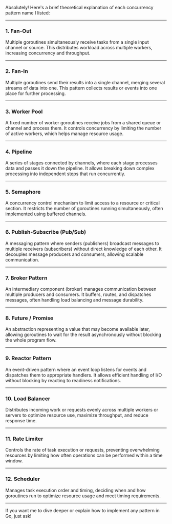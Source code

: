 Absolutely! Here's a brief theoretical explanation of each concurrency pattern name I listed:

---

### 1. Fan-Out

Multiple goroutines simultaneously receive tasks from a single input channel or source. This distributes workload across multiple workers, increasing concurrency and throughput.

---

### 2. Fan-In

Multiple goroutines send their results into a single channel, merging several streams of data into one. This pattern collects results or events into one place for further processing.

---

### 3. Worker Pool

A fixed number of worker goroutines receive jobs from a shared queue or channel and process them. It controls concurrency by limiting the number of active workers, which helps manage resource usage.

---

### 4. Pipeline

A series of stages connected by channels, where each stage processes data and passes it down the pipeline. It allows breaking down complex processing into independent steps that run concurrently.

---

### 5. Semaphore

A concurrency control mechanism to limit access to a resource or critical section. It restricts the number of goroutines running simultaneously, often implemented using buffered channels.

---

### 6. Publish-Subscribe (Pub/Sub)

A messaging pattern where senders (publishers) broadcast messages to multiple receivers (subscribers) without direct knowledge of each other. It decouples message producers and consumers, allowing scalable communication.

---

### 7. Broker Pattern

An intermediary component (broker) manages communication between multiple producers and consumers. It buffers, routes, and dispatches messages, often handling load balancing and message durability.

---

### 8. Future / Promise

An abstraction representing a value that may become available later, allowing goroutines to wait for the result asynchronously without blocking the whole program flow.

---

### 9. Reactor Pattern

An event-driven pattern where an event loop listens for events and dispatches them to appropriate handlers. It allows efficient handling of I/O without blocking by reacting to readiness notifications.

---

### 10. Load Balancer

Distributes incoming work or requests evenly across multiple workers or servers to optimize resource use, maximize throughput, and reduce response time.

---

### 11. Rate Limiter

Controls the rate of task execution or requests, preventing overwhelming resources by limiting how often operations can be performed within a time window.

---

### 12. Scheduler

Manages task execution order and timing, deciding when and how goroutines run to optimize resource usage and meet timing requirements.

---

If you want me to dive deeper or explain how to implement any pattern in Go, just ask!
